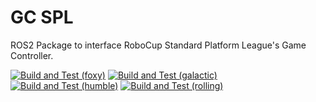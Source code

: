 # GC SPL

ROS2 Package to interface RoboCup Standard Platform League's Game Controller.

[![Build and Test (foxy)](https://github.com/ijnek/gc_spl/actions/workflows/build_and_test_foxy.yaml/badge.svg?branch=galactic)](https://github.com/ijnek/gc_spl/actions/workflows/build_and_test_foxy.yaml?query=branch:galactic)
[![Build and Test (galactic)](https://github.com/ijnek/gc_spl/actions/workflows/build_and_test_galactic.yaml/badge.svg?branch=galactic)](https://github.com/ijnek/gc_spl/actions/workflows/build_and_test_galactic.yaml?query=branch:galactic)
[![Build and Test (humble)](https://github.com/ijnek/gc_spl/actions/workflows/build_and_test_humble.yaml/badge.svg?branch=rolling)](https://github.com/ijnek/gc_spl/actions/workflows/build_and_test_humble.yaml?query=branch:rolling)
[![Build and Test (rolling)](https://github.com/ijnek/gc_spl/actions/workflows/build_and_test_rolling.yaml/badge.svg?branch=rolling)](https://github.com/ijnek/gc_spl/actions/workflows/build_and_test_rolling.yaml?query=branch:rolling)
